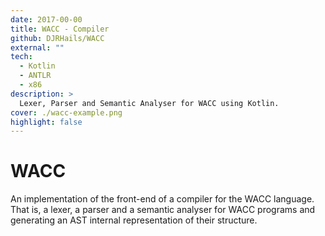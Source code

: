 ```yaml
---
date: 2017-00-00
title: WACC - Compiler
github: DJRHails/WACC
external: ""
tech:
  - Kotlin
  - ANTLR
  - x86
description: >
  Lexer, Parser and Semantic Analyser for WACC using Kotlin.
cover: ./wacc-example.png
highlight: false
---
```


# WACC

An implementation of the front-end of a compiler for the WACC language. That is, a lexer, a parser and a semantic analyser for WACC programs and generating an AST internal representation of their structure.
